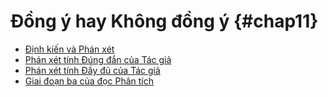
# Đồng ý hay Không đồng ý {#chap11}

* [Định kiến và Phán xét](ch11-1.md)
* [Phán xét tính Đúng đắn của Tác giả](ch11-2.md)
* [Phán xét tính Đầy đủ của Tác giả](ch11-3.md)
* [Giai đoạn ba của đọc Phân tích](ch11-4.md)
